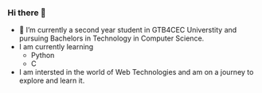 ### Hi there 👋

- 🌱 I’m currently a second year student in GTB4CEC Universtity and pursuing Bachelors in Technology in Computer Science.
- I am currently learning
    - Python
    - C
- I am intersted in the world of Web Technologies and am on a journey to explore and learn it.
<!--
**Lakshitaji/lakshitaji** is a ✨ _special_ ✨ repository because its `README.md` (this file) appears on your GitHub profile.

Here are some ideas to get you started:

- 🔭 I’m currently working on ...

- 👯 I’m looking to collaborate on ...
- 🤔 I’m looking for help with ...
- 💬 Ask me about ...
- 📫 How to reach me: ...
- 😄 Pronouns: ...
- ⚡ Fun fact: ...
-->
